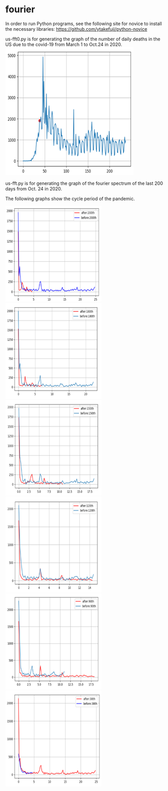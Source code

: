 # fourier
In order to run Python programs, see the following site for novice to install the necessary libraries:
https://github.com/ytakefuji/python-novice

us-fft0.py is for generating the graph of the number of daily deaths in the US due to the covid-19 from March 1 to Oct.24 in 2020.
<img src="./fig1.png" height=400 width=400>

us-fft.py is for generating the graph of the fourier spectrum of the last 200 days from Oct. 24 in 2020.

The following graphs show the cycle period of the pandemic.

<img src="./200.png" height=300 width=300><img src="./180.png" height=300 width=300><img src="./150.png" height=300 width=300>
<img src="./120.png" height=300 width=300><img src="./90.png" height=300 width=300><img src="./38.png" height=300 width=300>
